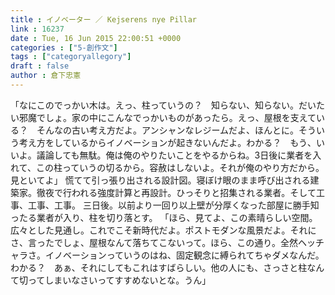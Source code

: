 ```yaml
---
title : イノベーター ／ Kejserens nye Pillar
link : 16237
date : Tue, 16 Jun 2015 22:00:51 +0000
categories : ["5-創作文"]
tags : ["categoryallegory"]
draft : false
author : 倉下忠憲
---
```


「なにこのでっかい木は。えっ、柱っていうの？　知らない、知らない。だいたい邪魔でしょ。家の中にこんなでっかいものがあったら。えっ、屋根を支えている？　そんなの古い考え方だよ。アンシャンなレジームだよ、ほんとに。そういう考え方をしているからイノベーションが起きないんだよ。わかる？　もう、いいよ。議論しても無駄。俺は俺のやりたいことをやるからね。3日後に業者を入れて、この柱っていうの切るから。容赦はしないよ。それが俺のやり方だから。見といてよ」
慌てて引っ張り出される設計図。寝ぼけ眼のまま呼び出される建築家。徹夜で行われる強度計算と再設計。ひっそりと招集される業者。そして工事、工事、工事。
三日後。以前より一回り以上壁が分厚くなった部屋に勝手知ったる業者が入り、柱を切り落とす。
「ほら、見てよ、この素晴らしい空間。広々とした見通し。これでこそ新時代だよ。ポストモダンな風景だよ。それにさ、言ったでしょ、屋根なんて落ちてこないって。ほら、この通り。全然ヘッチャラさ。イノベーションっていうのはね、固定観念に縛られてちゃダメなんだ。わかる？　あぁ、それにしてもこれはすばらしい。他の人にも、さっさと柱なんて切ってしまいなさいってすすめないとな。うん」